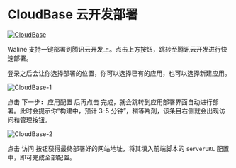 # CloudBase 云开发部署

[![CloudBase](https://main.qcloudimg.com/raw/67f5a389f1ac6f3b4d04c7256438e44f.svg)](https://console.cloud.tencent.com/tcb/env/index?action=CreateAndDeployCloudBaseProject&appUrl=https%3A%2F%2Fgithub.com%2Fwalinejs%2Ftcb-starter&branch=main&appName=waline)

Waline 支持一键部署到腾讯云开发上。点击上方按钮，跳转至腾讯云开发进行快速部署。

登录之后会让你选择部署的位置，你可以选择已有的应用，也可以选择新建应用。

![CloudBase-1](https://p0.ssl.qhimg.com/t01399b7d06d0db3ff6.png)

点击 <kbd>下一步: 应用配置</kbd> 后再点击 <kbd>完成</kbd>，就会跳转到应用部署界面自动进行部署。此时会提示你“构建中，预计 3-5 分钟”，稍等片刻，该条目右侧就会出现访问和管理按钮。

![CloudBase-2](https://p5.ssl.qhimg.com/t0183246f20ffccfe5e.png)

点击 <kbd>访问</kbd> 按钮获得最终部署好的网站地址，将其填入前端脚本的 `serverURL` 配置中，即可完成全部配置。
